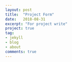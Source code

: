 ```yaml
---
layout: post
title:  "Project Form"
date:   2018-08-31
excerpt: "For project write"
project: true
tag:
- jekyll 
- blog
- about
comments: true
---
```



